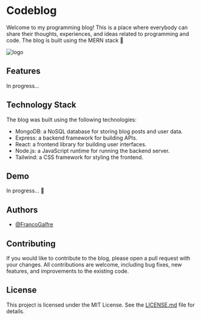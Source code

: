 # Codeblog

<span>Welcome to my programming blog! This is a place where everybody can share their thoughts, experiences, and ideas related to programming and code. The blog is built using the MERN stack 🌌<span/>

![logo](https://i.imgur.com/sA17skF.png)

## Features

In progress...

## Technology Stack

The blog was built using the following technologies:

- MongoDB: a NoSQL database for storing blog posts and user data.
- Express: a backend framework for building APIs.
- React: a frontend library for building user interfaces.
- Node.js: a JavaScript runtime for running the backend server.
- Tailwind: a CSS framework for styling the frontend.

## Demo

In progress... 🌝

## Authors

- [@FrancoGalfre](https://www.github.com/francogalfre)

## Contributing

If you would like to contribute to the blog, please open a pull request with your changes. All contributions are welcome, including bug fixes, new features, and improvements to the existing code.

## License

This project is licensed under the MIT License. See the [LICENSE.md](LICENSE.md) file for details.
